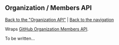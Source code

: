 ## Organization / Members API
[Back to the "Organization API"](../organization.md) | [Back to the navigation](../README.md)

Wraps [GitHub Organization Members API](http://developer.github.com/v3/organization/members/).

To be written...
